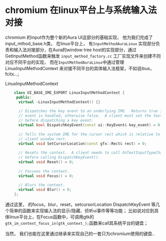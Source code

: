# chromium 在linux平台上与系统输入法对接

chromium 的input作为整个新的Aura UI这部分的基础实现， 他为我们完成了input_mthod_base.h类， 在linux平台上， 有`InputMethodAuraLinux` 实现部分负责和输入法对接部分，在Aura的window tree host的实现部分，通过GetInputMethod函数来触发 `input_method_factory.cc` 工厂实现文件来创建不同对应不同平台的实现， 而在`InputMethodAuraLinux`中通过管理LinuxInputMethodContext 来对接不同平台的具体输入法框架，不如说ibus， fcitx...;

LinuxInputMethodContext

```c++
	class UI_BASE_IME_EXPORT LinuxInputMethodContext {
	 public:
	  virtual ~LinuxInputMethodContext() {}
	
	  // Dispatches the key event to an underlying IME.  Returns true if the key
	  // event is handled, otherwise false.  A client must set the text input type
	  // before dispatching a key event.
	  virtual bool DispatchKeyEvent(const ui::KeyEvent& key_event) = 0;
	
	  // Tells the system IME for the cursor rect which is relative to the
	  // client window rect.
	  virtual void SetCursorLocation(const gfx::Rect& rect) = 0;
	
	  // Resets the context.  A client needs to call OnTextInputTypeChanged() again
	  // before calling DispatchKeyEvent().
	  virtual void Reset() = 0;
	
	  // Focuses the context.
	  virtual void Focus() = 0;
	
	  // Blurs the context.
	  virtual void Blur() = 0;
	};
```
通过这里， 的focus，blur，reset，setcursorLocation DispatchKeyEvent 等几个简单的函数来实现输入法的显示/隐藏、侦听ui事件等等功能； 比如说对应到具体linux平台上，在Focus函数中，可调用gtk的 `gtk_im_context_focus_in(gtk_context_);`函数来call其系统平台的键盘；

当然， 我们也能在这里通过继承来实现自己的一套只为chromium使用的键盘..

